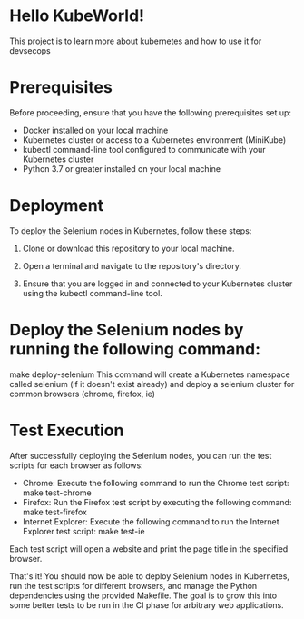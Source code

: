 # Hello KubeWorld!

This project is to learn more about kubernetes and how to use it for devsecops

# Prerequisites
Before proceeding, ensure that you have the following prerequisites set up:

- Docker installed on your local machine
- Kubernetes cluster or access to a Kubernetes environment (MiniKube)
- kubectl command-line tool configured to communicate with your Kubernetes cluster
- Python 3.7 or greater installed on your local machine

# Deployment
To deploy the Selenium nodes in Kubernetes, follow these steps:

1. Clone or download this repository to your local machine.

2. Open a terminal and navigate to the repository's directory.

3. Ensure that you are logged in and connected to your Kubernetes cluster using the kubectl command-line tool.

# Deploy the Selenium nodes by running the following command:
make deploy-selenium
This command will create a Kubernetes namespace called selenium (if it doesn't exist already) and deploy a selenium cluster for common browsers (chrome, firefox, ie)

# Test Execution
After successfully deploying the Selenium nodes, you can run the test scripts for each browser as follows:

- Chrome: Execute the following command to run the Chrome test script:
make test-chrome
- Firefox: Run the Firefox test script by executing the following command:
make test-firefox
- Internet Explorer: Execute the following command to run the Internet Explorer test script:
make test-ie

Each test script will open a website and print the page title in the specified browser.


That's it! You should now be able to deploy Selenium nodes in Kubernetes, run the test scripts for different browsers, and manage the Python dependencies using the provided Makefile. The goal is to grow this into some better tests to be run in the CI phase for arbitrary web applications.
